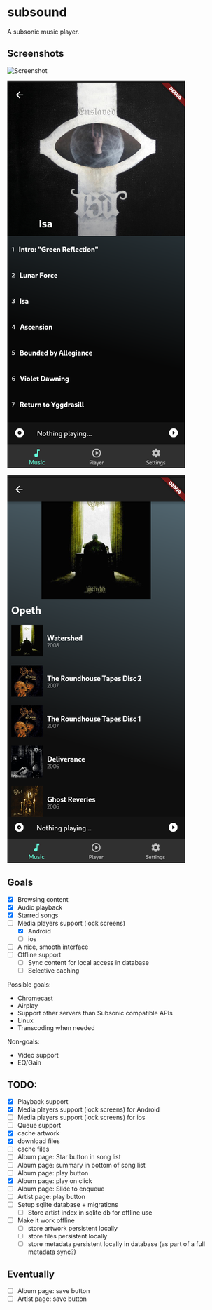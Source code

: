# subsound

A subsonic music player.

## Screenshots

![Screenshot](screenshots/screenshot_161625497g.png)

![Screenshot](screenshots/albumview.png)

![Screenshot](screenshots/artistview.png)

## Goals

- [X] Browsing content
- [X] Audio playback
- [X] Starred songs
- [ ] Media players support (lock screens)
  - [X] Android
  - [ ] ios
- [ ] A nice, smooth interface
- [ ] Offline support
  - [ ] Sync content for local access in database
  - [ ] Selective caching

Possible goals:
 - Chromecast
 - Airplay
 - Support other servers than Subsonic compatible APIs
 - Linux
 - Transcoding when needed
 
Non-goals:
 - Video support
 - EQ/Gain

## TODO:
 - [X] Playback support
 - [X] Media players support (lock screens) for Android
 - [ ] Media players support (lock screens) for ios
 - [ ] Queue support
 - [X] cache artwork
 - [X] download files
 - [ ] cache files
 - [ ] Album page: Star button in song list
 - [ ] Album page: summary in bottom of song list
 - [ ] Album page: play button
 - [X] Album page: play on click
 - [ ] Album page: Slide to enqueue
 - [ ] Artist page: play button
 - [ ] Setup sqlite database + migrations
    - [ ] Store artist index in sqlite db for offline use
 - [ ] Make it work offline
    - [ ] store artwork persistent locally
    - [ ] store files persistent locally
    - [ ] store metadata persistent locally in database (as part of a full metadata sync?)

## Eventually
 - [ ] Album page: save button
 - [ ] Artist page: save button